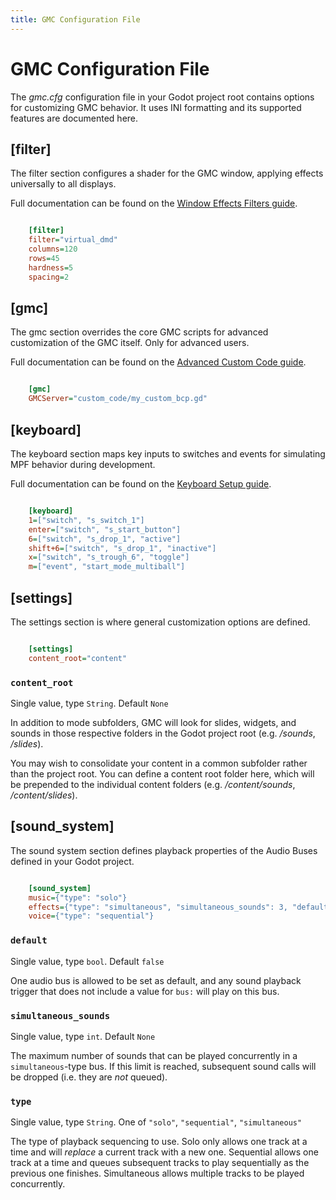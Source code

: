 ```yaml
---
title: GMC Configuration File
---
```


# GMC Configuration File

The *gmc.cfg* configuration file in your Godot project root contains options for customizing GMC behavior. It uses INI formatting and its supported features are documented here.

## \[filter\]

The filter section configures a shader for the GMC window, applying effects universally to all displays.

Full documentation can be found on the [Window Effects Filters guide](../guides/window-filters.md).

``` ini

    [filter]
    filter="virtual_dmd"
    columns=120
    rows=45
    hardness=5
    spacing=2
```

## \[gmc\]

The gmc section overrides the core GMC scripts for advanced customization of the GMC itself. Only for advanced users.

Full documentation can be found on the [Advanced Custom Code guide](../guides/advanced-custom-code.md).

``` ini

    [gmc]
    GMCServer="custom_code/my_custom_bcp.gd"
```

## \[keyboard\]

The keyboard section maps key inputs to switches and events for simulating MPF behavior during development.

Full documentation can be found on the [Keyboard Setup guide](../keyboard.md).

``` ini

    [keyboard]
    1=["switch", "s_switch_1"]
    enter=["switch", "s_start_button"]
    6=["switch", "s_drop_1", "active"]
    shift+6=["switch", "s_drop_1", "inactive"]
    x=["switch", "s_trough_6", "toggle"]
    m=["event", "start_mode_multiball"]
```

## \[settings\]

The settings section is where general customization options are defined.

``` ini

    [settings]
    content_root="content"
```

### `content_root`

Single value, type `String`. Default `None`

In addition to mode subfolders, GMC will look for slides, widgets, and sounds in those respective folders in the Godot project root (e.g. */sounds*, */slides*).

You may wish to consolidate your content in a common subfolder rather than the project root. You can define a content root folder here, which will be prepended to the individual content folders (e.g. */content/sounds*, */content/slides*).

## \[sound_system\]

The sound system section defines playback properties of the Audio Buses defined in your Godot project.

``` ini

    [sound_system]
    music={"type": "solo"}
    effects={"type": "simultaneous", "simultaneous_sounds": 3, "default": true}
    voice={"type": "sequential"}
```

### `default`

Single value, type `bool`. Default `false`

One audio bus is allowed to be set as default, and any sound playback trigger that does not include a value for `bus:` will play on this bus.

### `simultaneous_sounds`

Single value, type `int`. Default `None`

The maximum number of sounds that can be played concurrently in a `simultaneous`-type bus. If this limit is reached, subsequent sound calls will be dropped (i.e. they are *not* queued).

### `type`

Single value, type `String`. One of `"solo"`, `"sequential"`, `"simultaneous"`

The type of playback sequencing to use. Solo only allows one track at a time and will *replace* a current track with a new one. Sequential allows one track at a time and queues subsequent tracks to play sequentially as the previous one finishes. Simultaneous allows multiple tracks to be played concurrently.
